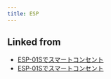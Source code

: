 ```yaml
---
title: ESP
---
```



## Linked from

* [ESP-01Sでスマートコンセント](/ESP-01Sでスマートコンセント)
* [ESP-01Sでスマートコンセント](/ESP-01Sでスマートコンセント)


